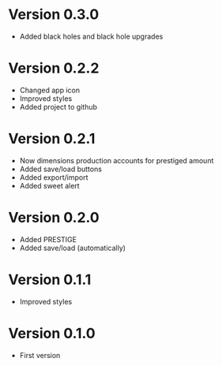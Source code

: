 # Version 0.3.0
- Added black holes and black hole upgrades

# Version 0.2.2
- Changed app icon
- Improved styles
- Added project to github

# Version 0.2.1
- Now dimensions production accounts for prestiged amount
- Added save/load buttons
- Added export/import
- Added sweet alert

# Version 0.2.0
- Added PRESTIGE
- Added save/load (automatically)

# Version 0.1.1
- Improved styles

# Version 0.1.0
- First version